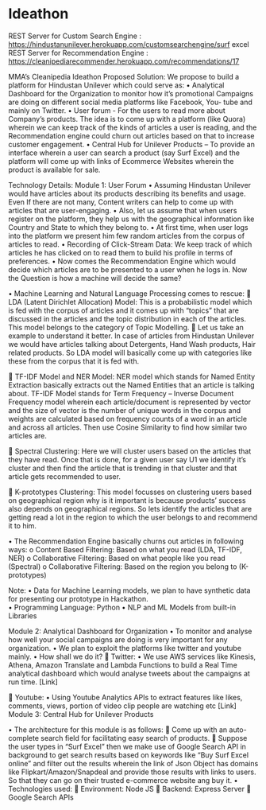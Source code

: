 # Ideathon

REST Server for Custom Search Engine : https://hindustanunilever.herokuapp.com/customsearchengine/surf excel
REST Server for Recommendation Engine : https://cleanipediarecommender.herokuapp.com/recommendations/17


MMA’s Cleanipedia Ideathon
Proposed Solution:
We propose to build a platform for Hindustan Unilever which could serve as:
•	Analytical Dashboard for the Organization to monitor how it’s promotional Campaigns are doing on different social media platforms like Facebook, You-         tube and mainly on Twitter.
•	User forum - For the users to read more about Company’s products. The idea is to come up with a platform (like Quora) wherein we can keep track of the kinds of articles a user is reading, and the Recommendation engine could churn out articles based on that to increase customer engagement.
•	Central Hub for Unilever Products – To provide an interface wherein a user can search a product (say Surf Excel) and the platform will come up with links of Ecommerce Websites wherein the product is available for sale.

















Technology Details:
Module 1: User Forum
•	Assuming Hindustan Unilever would have articles about its products describing its benefits and usage. Even If there are not many, Content writers can help to come up with articles that are user-engaging.
•	 Also, let us assume that when users register on the platform, they help us with the geographical information like Country and State to which they belong to.
•	At first time, when user logs into the platform we present him few random articles from the corpus of articles to read.
•	Recording of Click-Stream Data: We keep track of which articles he has clicked on to read them to build his profile in terms of preferences.
•	Now comes the Recommendation Engine which would decide which articles are to be presented to a user when he logs in. Now the Question is how a machine will decide the same?

•	Machine Learning and Natural Language Processing comes to rescue:
	LDA (Latent Dirichlet Allocation) Model: This is a probabilistic model which is fed with the corpus of articles and it comes up with “topics” that are discussed in the articles and the topic distribution in each of the articles. This model belongs to the category of Topic Modelling.
	Let us take an example to understand it better. In case of articles from Hindustan Unilever we would have articles talking about Detergents, Hand Wash products, Hair related products. So LDA model will basically come up with categories like these from the corpus that it is fed with. 

	 TF-IDF Model and NER Model: NER model which stands for Named Entity Extraction basically extracts out the Named Entities that an article is talking about. TF-IDF Model stands for Term Frequency – Inverse Document Frequency model wherein each article/document is represented by vector and the size of vector is the number of unique words in the corpus and weights are calculated based on frequency counts of a word in an article and across all articles. Then use Cosine Similarity to find how similar two articles are.

	Spectral Clustering:  Here we will cluster users based on the articles that they have read. Once that is done, for a given user say U1 we identify it’s cluster and then find the article that is trending in that cluster and that article gets recommended to user.

	K-prototypes Clustering: This model focusses on clustering users based on geographical region why is it important is because products’ success also depends on geographical regions. So lets identify the articles that are getting read a lot in the region to which the user belongs to and recommend it to him.

•	The Recommendation Engine basically churns out articles in following ways:
o	Content Based Filtering: Based on what you read (LDA, TF-IDF, NER)
o	Collaborative Filtering: Based on what people like you read (Spectral)
o	Collaborative Filtering: Based on the region you belong to (K-prototypes)

Note: 
•	Data for Machine Learning models, we plan to have synthetic data for presenting our prototype in Hackathon.    
•	Programming Language: Python
•	NLP and ML Models from built-in Libraries

Module 2: Analytical Dashboard for Organization
•	To monitor and analyse how well your social campaigns are doing is very important for any organization.
•	We plan to exploit the platforms like twitter and youtube mainly.
•	How shall we do it?
	Twitter:
•	We use AWS services like Kinesis, Athena, Amazon Translate and Lambda Functions to build a Real Time analytical dashboard which would analyse tweets about the campaigns at run time. [Link]
  
	Youtube:
•	Using Youtube Analytics APIs to extract features like likes, comments, views, portion of  video clip people are watching etc [Link]  
Module 3: Central Hub for Unilever Products

•	The architecture for this module is as follows:
	Come up with an auto-complete search field for facilitating easy search of products.
	Suppose the user types in “Surf Excel” then we make use of Google Search API in background to get search results based on keywords like “Buy Surf Excel online” and filter out the results wherein the link of Json Object has domains like Flipkart/Amazon/Snapdeal and provide those results with links to users. So that they can go on their trusted e-commerce website ang buy it.
•	Technologies used:
	Environment: Node JS
	Backend: Express Server
	Google Search APIs
     


